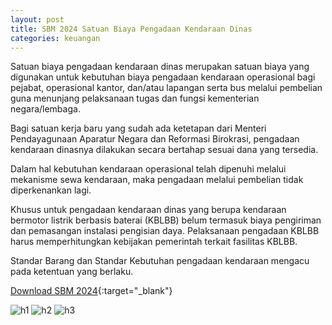 ```yaml
---
layout: post
title: SBM 2024 Satuan Biaya Pengadaan Kendaraan Dinas
categories: keuangan
---
```


Satuan biaya pengadaan kendaraan dinas merupakan satuan biaya yang digunakan untuk kebutuhan biaya pengadaan kendaraan operasional bagi pejabat, operasional kantor, dan/atau lapangan serta bus melalui pembelian guna menunjang pelaksanaan tugas dan fungsi kementerian negara/lembaga.

Bagi satuan kerja baru yang sudah ada ketetapan dari Menteri Pendayagunaan Aparatur Negara dan Reformasi Birokrasi, pengadaan kendaraan dinasnya dilakukan secara bertahap sesuai dana yang tersedia.

Dalam hal kebutuhan kendaraan operasional telah dipenuhi melalui mekanisme sewa kendaraan, maka pengadaan melalui pembelian tidak diperkenankan lagi.

Khusus untuk pengadaan kendaraan dinas yang berupa kendaraan bermotor listrik berbasis baterai (KBLBB) belum termasuk biaya pengiriman dan pemasangan instalasi pengisian daya. Pelaksanaan pengadaan KBLBB harus memperhitungkan kebijakan pemerintah terkait fasilitas KBLBB.

Standar Barang dan Standar Kebutuhan pengadaan kendaraan mengacu pada ketentuan yang berlaku.


[Download SBM 2024](https://jdih.kemenkeu.go.id/download/8be2507a-7c39-480f-b271-88e74e59e272/2023pmkeuangan049.pdf){:target="_blank"}

![h1](https://blogger.googleusercontent.com/img/b/R29vZ2xl/AVvXsEgqrYFwwMczMkmveBPFR9CGQpAPnXzSDnaZZyfDeOoRez0_kiZlRVP6b4PNoehHMXIUMZsznA1rYWhy4OfkaV6jm1CloXZTZTXaePqlYglDJKIGEWWLuwfUMDUBw9pBKGZJK_4ogbjAKAQfZEemRB9fv7rqcShcmUL35569kWIFmsy2ow/s1600/sbm_2024_1_Page_33.jpg)
![h2](https://blogger.googleusercontent.com/img/b/R29vZ2xl/AVvXsEhAGwJLVaEWyP8Jiccbkk7X9A2df540vzrKjZKBDi22hy-YduH9pTd9HakkruYrShGwLLd1M1qiGAJ2KWotFKX5Ssmr4do-6otSgE9oP0_ELmmauaGAE2V3Q3hjYRu7s8e7J-HJmIuPzYLv8tJOOX3SpHKDDNm6LkGpyvInNPsxsO6qGA/s1600/sbm_2024_1_Page_34.jpg)
![h3](https://blogger.googleusercontent.com/img/b/R29vZ2xl/AVvXsEjeyZoKez-lNNVO-fuws2HuBVG3ScuIRgWV9xGlYIHNIRU9HRzTETgxJdffKDxSEt9EGBvQtUe1grl6GDavq0mskn1BJxDcB63EQ0LOD0xVlMjo9VHuJ66dE6Pw_lIDiGKKTDo4S4WEGIvvIxlb2aBEgcX9w4AjjfG8F_Blmu8W9qgEiQ/s1600/sbm_2024_1_Page_35.jpg)
